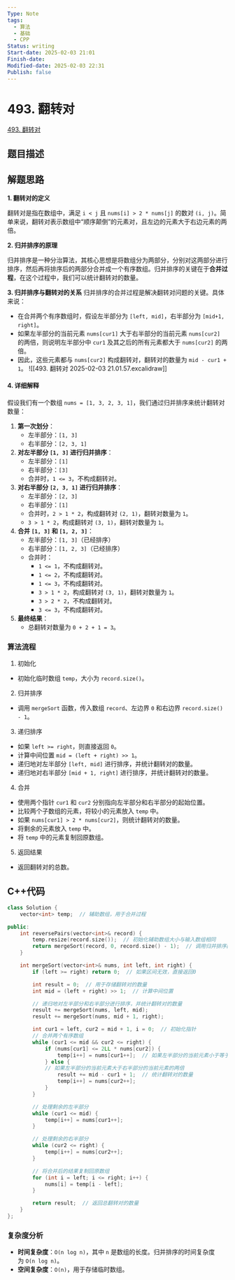 ```yaml
---
Type: Note
tags: 
  - 算法
  - 基础
  - CPP
Status: writing
Start-date: 2025-02-03 21:01
Finish-date: 
Modified-date: 2025-02-03 22:31
Publish: false
---
```



# 493. 翻转对
[493. 翻转对](https://leetcode.cn/problems/reverse-pairs/)

## 题目描述


## 解题思路


**1. 翻转对的定义**

翻转对是指在数组中，满足 `i < j` 且 `nums[i] > 2 * nums[j]` 的数对 `(i, j)`。简单来说，翻转对表示数组中“顺序颠倒”的元素对，且左边的元素大于右边元素的两倍。

**2. 归并排序的原理**

归并排序是一种分治算法，其核心思想是将数组分为两部分，分别对这两部分进行排序，然后再将排序后的两部分合并成一个有序数组。归并排序的关键在于**合并过程**，在这个过程中，我们可以统计翻转对的数量。

 **3. 归并排序与翻转对的关系**
归并排序的合并过程是解决翻转对问题的关键。具体来说：
- 在合并两个有序数组时，假设左半部分为 `[left, mid]`，右半部分为 `[mid+1, right]`。
- 如果左半部分的当前元素 `nums[cur1]` 大于右半部分的当前元素 `nums[cur2]` 的两倍，则说明左半部分中 `cur1` 及其之后的所有元素都大于 `nums[cur2]` 的两倍。
- 因此，这些元素都与 `nums[cur2]` 构成翻转对，翻转对的数量为 `mid - cur1 + 1`。
![[493. 翻转对 2025-02-03 21.01.57.excalidraw]]

#### **4. 详细解释**
假设我们有一个数组 `nums = [1, 3, 2, 3, 1]`，我们通过归并排序来统计翻转对数量：

1. **第一次划分**：
    - 左半部分：`[1, 3]`
    - 右半部分：`[2, 3, 1]`
2. **对左半部分 `[1, 3]` 进行归并排序**：
    - 左半部分：`[1]`
    - 右半部分：`[3]`
    - 合并时，`1 <= 3`，不构成翻转对。
3. **对右半部分 `[2, 3, 1]` 进行归并排序**：
    - 左半部分：`[2, 3]`
    - 右半部分：`[1]`
    - 合并时，`2 > 1 * 2`，构成翻转对 `(2, 1)`，翻转对数量为 `1`。
    - `3 > 1 * 2`，构成翻转对 `(3, 1)`，翻转对数量为 `1`。
4. **合并 `[1, 3]` 和 `[1, 2, 3]`**：
    - 左半部分：`[1, 3]`（已经排序）
    - 右半部分：`[1, 2, 3]`（已经排序）
    - 合并时：
        - `1 <= 1`，不构成翻转对。
        - `1 <= 2`，不构成翻转对。
        - `1 <= 3`，不构成翻转对。
        - `3 > 1 * 2`，构成翻转对 `(3, 1)`，翻转对数量为 `1`。
        - `3 > 2 * 2`，不构成翻转对。
        - `3 <= 3`，不构成翻转对。
5. **最终结果**：
    - 总翻转对数量为 `0 + 2 + 1 = 3`。


### 算法流程
1. 初始化
- 初始化临时数组 `temp`，大小为 `record.size()`。

2. 归并排序
- 调用 `mergeSort` 函数，传入数组 `record`、左边界 `0` 和右边界 `record.size() - 1`。


3. 递归排序
- 如果 `left >= right`，则直接返回 `0`。
- 计算中间位置 `mid = (left + right) >> 1`。
- 递归地对左半部分 `[left, mid]` 进行排序，并统计翻转对的数量。
- 递归地对右半部分 `[mid + 1, right]` 进行排序，并统计翻转对的数量。

4. 合并
- 使用两个指针 `cur1` 和 `cur2` 分别指向左半部分和右半部分的起始位置。
- 比较两个子数组的元素，将较小的元素放入 `temp` 中。
- 如果 `nums[cur1] > 2 * nums[cur2]`，则统计翻转对的数量。
- 将剩余的元素放入 `temp` 中。
- 将 `temp` 中的元素复制回原数组。

5. 返回结果
- 返回翻转对的总数。

## C++代码

```cpp
class Solution {
    vector<int> temp;  // 辅助数组，用于合并过程

public:
    int reversePairs(vector<int>& record) {
        temp.resize(record.size());  // 初始化辅助数组大小与输入数组相同
        return mergeSort(record, 0, record.size() - 1);  // 调用归并排序函数
    }

    int mergeSort(vector<int>& nums, int left, int right) {
        if (left >= right) return 0;  // 如果区间无效，直接返回0

        int result = 0;  // 用于存储翻转对的数量
        int mid = (left + right) >> 1;  // 计算中间位置

        // 递归地对左半部分和右半部分进行排序，并统计翻转对的数量
        result += mergeSort(nums, left, mid);
        result += mergeSort(nums, mid + 1, right);

        int cur1 = left, cur2 = mid + 1, i = 0;  // 初始化指针
        // 合并两个有序数组
        while (cur1 <= mid && cur2 <= right) {
			if (nums[cur1] <= 2LL * nums[cur2]) {
			    temp[i++] = nums[cur1++];  // 如果左半部分的当前元素小于等于右半部分的当前元素的两倍
			} else {
		    // 如果左半部分的当前元素大于右半部分的当前元素的两倍
			    result += mid - cur1 + 1;  // 统计翻转对的数量
			    temp[i++] = nums[cur2++];
			}
        }

        // 处理剩余的左半部分
        while (cur1 <= mid) {
			temp[i++] = nums[cur1++];
        }

        // 处理剩余的右半部分
        while (cur2 <= right) {
			temp[i++] = nums[cur2++];
        }

        // 将合并后的结果复制回原数组
        for (int i = left; i <= right; i++) {
			nums[i] = temp[i - left];
        }

        return result;  // 返回总翻转对的数量
    }
};
```

### 复杂度分析
- **时间复杂度**：`O(n log n)`，其中 `n` 是数组的长度。归并排序的时间复杂度为 `O(n log n)`。
- **空间复杂度**：`O(n)`，用于存储临时数组。
